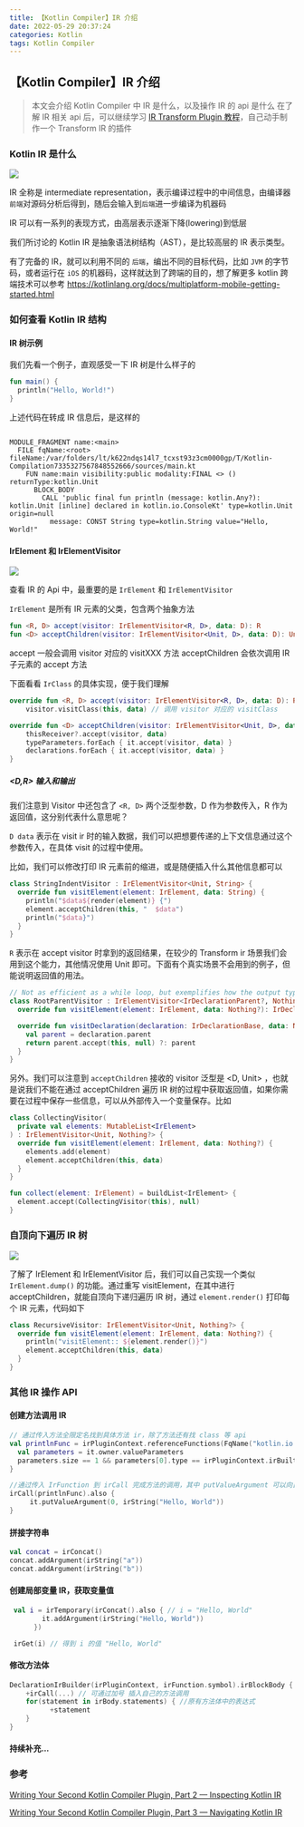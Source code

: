 ```yaml
---
title: 【Kotlin Compiler】IR 介绍
date: 2022-05-29 20:37:24
categories: Kotlin
tags: Kotlin Compiler
---
```


【Kotlin Compiler】IR 介绍
---

> 本文会介绍 Kotlin Compiler 中 IR 是什么，以及操作 IR 的 api 是什么
> 在了解 IR 相关 api 后，可以继续学习 [IR Transform Plugin 教程](https://androidzzt.github.io/2022/05/29/kt-complier-plugin/)，自己动手制作一个 Transform IR 的插件

### Kotlin IR 是什么

![](./kotin_ir.png)

IR 全称是 intermediate representation，表示编译过程中的中间信息，由编译器`前端`对源码分析后得到，随后会输入到`后端`进一步编译为机器码

IR 可以有一系列的表现方式，由高层表示逐渐下降(lowering)到低层

我们所讨论的 Kotlin IR 是抽象语法树结构（AST），是比较高层的 IR 表示类型。

有了完备的 IR，就可以利用不同的 `后端`，编出不同的目标代码，比如 `JVM` 的字节码，或者运行在 `iOS` 的机器码，这样就达到了跨端的目的，想了解更多 kotlin 跨端技术可以参考 https://kotlinlang.org/docs/multiplatform-mobile-getting-started.html

### 如何查看 Kotlin IR 结构

#### IR 树示例

我们先看一个例子，直观感受一下 IR 树是什么样子的

```kotlin 
fun main() {
  println("Hello, World!")
}
```
上述代码在转成 IR 信息后，是这样的

```

MODULE_FRAGMENT name:<main>
  FILE fqName:<root> fileName:/var/folders/lt/k622ndqs14l7_tcxst93z3cm0000gp/T/Kotlin-Compilation7335327567848552666/sources/main.kt
    FUN name:main visibility:public modality:FINAL <> () returnType:kotlin.Unit
      BLOCK_BODY
        CALL 'public final fun println (message: kotlin.Any?): kotlin.Unit [inline] declared in kotlin.io.ConsoleKt' type=kotlin.Unit origin=null
          message: CONST String type=kotlin.String value="Hello, World!"
```

#### IrElement 和 IrElementVisitor


![](./visitor_1.png)

查看 IR 的 Api 中，最重要的是 `IrElement` 和 `IrElementVisitor`

`IrElement` 是所有 IR 元素的父类，包含两个抽象方法
```kotlin
fun <R, D> accept(visitor: IrElementVisitor<R, D>, data: D): R
fun <D> acceptChildren(visitor: IrElementVisitor<Unit, D>, data: D): Unit
```
accept 一般会调用 visitor 对应的 visitXXX 方法
acceptChildren 会依次调用 IR 子元素的 accept 方法

下面看看 `IrClass` 的具体实现，便于我们理解
```kotlin
override fun <R, D> accept(visitor: IrElementVisitor<R, D>, data: D): R =
    visitor.visitClass(this, data) // 调用 visitor 对应的 visitClass

override fun <D> acceptChildren(visitor: IrElementVisitor<Unit, D>, data: D) { // 遍历 IrClass 子元素，并调用对应的 accept 方法
    thisReceiver?.accept(visitor, data)
    typeParameters.forEach { it.accept(visitor, data) }
    declarations.forEach { it.accept(visitor, data) }
}
```

##### <D,R> 输入和输出

我们注意到 Visitor 中还包含了 `<R, D>` 两个泛型参数，D 作为参数传入，R 作为返回值，这分别代表什么意思呢？

`D data` 表示在 visit ir 时的输入数据，我们可以把想要传递的上下文信息通过这个参数传入，在具体 visit 的过程中使用。

比如，我们可以修改打印 IR 元素前的缩进，或是随便插入什么其他信息都可以
```kotlin
class StringIndentVisitor : IrElementVisitor<Unit, String> {
  override fun visitElement(element: IrElement, data: String) {
    println("$data${render(element)} {")
    element.acceptChildren(this, "  $data")
    println("$data}")
  }
}
```

`R` 表示在 accept visitor 时拿到的返回结果，在较少的 Transform ir 场景我们会用到这个能力，其他情况使用 Unit 即可。下面有个真实场景不会用到的例子，但能说明返回值的用法。

```kotlin
// Not as efficient as a while loop, but exemplifies how the output type could be used
class RootParentVisitor : IrElementVisitor<IrDeclarationParent?, Nothing?> {
  override fun visitElement(element: IrElement, data: Nothing?): IrDeclarationParent? = null

  override fun visitDeclaration(declaration: IrDeclarationBase, data: Nothing?): IrDeclarationParent {
    val parent = declaration.parent
    return parent.accept(this, null) ?: parent
  }
}
```

另外。我们可以注意到 `acceptChildren` 接收的 visitor 泛型是 <D, Unit> ，也就是说我们不能在通过 acceptChildren 遍历 IR 树的过程中获取返回值，如果你需要在过程中保存一些信息，可以从外部传入一个变量保存。比如

```kotlin
class CollectingVisitor(
  private val elements: MutableList<IrElement>
) : IrElementVisitor<Unit, Nothing?> {
  override fun visitElement(element: IrElement, data: Nothing?) {
    elements.add(element)
    element.acceptChildren(this, data)
  }
}

fun collect(element: IrElement) = buildList<IrElement> {
  element.accept(CollectingVisitor(this), null)
}
```

##### 

### 自顶向下遍历 IR 树

![](./visitor_2.png)

了解了 IrElement 和 IrElementVisitor 后，我们可以自己实现一个类似 `IrElement.dump()` 的功能。通过重写 visitElement，在其中进行 acceptChildren，就能自顶向下递归遍历 IR 树，通过 `element.render()` 打印每个 IR 元素，代码如下

```kotlin
class RecursiveVisitor: IrElementVisitor<Unit, Nothing?> {
  override fun visitElement(element: IrElement, data: Nothing?) {
    println("visitElement:: ${element.render()}")
    element.acceptChildren(this, data)
  }
}
```


### 其他 IR 操作 API

#### 创建方法调用 IR

```kotlin
// 通过传入方法全限定名找到具体方法 ir，除了方法还有找 class 等 api
val printlnFunc = irPluginContext.referenceFunctions(FqName("kotlin.io.println")).single {
  val parameters = it.owner.valueParameters
  parameters.size == 1 && parameters[0].type == irPluginContext.irBuiltIns.anyNType
}

//通过传入 IrFunction 到 irCall 完成方法的调用，其中 putValueArgument 可以向目标函数传入参数
irCall(printlnFunc).also {
     it.putValueArgument(0, irString("Hello, World"))
}
```

#### 拼接字符串

```kotlin
val concat = irConcat() 
concat.addArgument(irString("a")) 
concat.addArgument(irString("b"))
```

#### 创建局部变量 IR，获取变量值

```kotlin
 val i = irTemporary(irConcat().also { // i = "Hello, World"
        it.addArgument(irString("Hello, World"))
      })

 irGet(i) // 得到 i 的值 "Hello, World"
```

#### 修改方法体

```kotlin
DeclarationIrBuilder(irPluginContext, irFunction.symbol).irBlockBody {
    +irCall(...) // 可通过加号 插入自己的方法调用
    for(statement in irBody.statements) { //原有方法体中的表达式
          +statement
    }
}
```

#### 持续补充...


### 参考

[Writing Your Second Kotlin Compiler Plugin, Part 2 — Inspecting Kotlin IR](https://blog.bnorm.dev/writing-your-second-compiler-plugin-part-2)

[Writing Your Second Kotlin Compiler Plugin, Part 3 — Navigating Kotlin IR](https://blog.bnorm.dev/writing-your-second-compiler-plugin-part-3)
